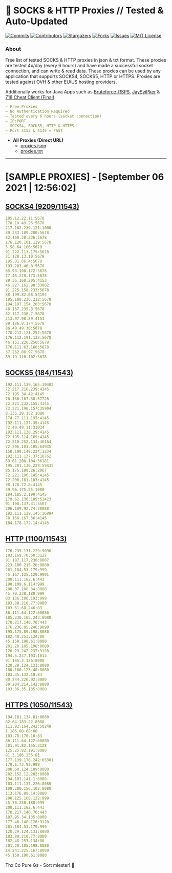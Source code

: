 <!-- MARKDOWN LINKS & IMAGES -->
<!-- https://www.markdownguide.org/basic-syntax/#reference-style-links -->
[contributors-shield]: https://img.shields.io/github/contributors/KaiBurton/free-proxies-autoupdated?style=for-the-badge
[contributors-url]: https://github.com/KaiBurton/free-proxies-autoupdated/graphs/contributors
[forks-shield]: https://img.shields.io/github/forks/KaiBurton/free-proxies-autoupdated?style=for-the-badge
[forks-url]: https://github.com/KaiBurton/free-proxies-autoupdated/network/members
[stars-shield]: https://img.shields.io/github/stars/KaiBurton/free-proxies-autoupdated?style=for-the-badge
[stars-url]: https://github.com/KaiBurton/free-proxies-autoupdated/stargazers
[issues-shield]: https://img.shields.io/github/issues/KaiBurton/free-proxies-autoupdated?style=for-the-badge
[issues-url]: https://github.com/KaiBurton/free-proxies-autoupdated/issues
[license-shield]: https://img.shields.io/github/license/KaiBurton/free-proxies-autoupdated?style=for-the-badge
[license-url]: https://github.com/KaiBurton/free-proxies-autoupdated/blob/main/LICENSE
[commit-shield]: https://img.shields.io/github/last-commit/KaiBurton/free-proxies-autoupdated?style=for-the-badge
[commit-url]: https://github.com/KaiBurton/free-proxies-autoupdated/commits/main

# 🎁 SOCKS & HTTP Proxies // Tested & Auto-Updated

[![Commits][commit-shield]][commit-url]
[![Contributors][contributors-shield]][contributors-url]
[![Stargazers][stars-shield]][stars-url]
[![Forks][forks-shield]][forks-url]
[![Issues][issues-shield]][issues-url]
[![MIT License][license-shield]][license-url]

### About
Free list of tested SOCKS & HTTP proxies in json & txt format. These proxies are tested 4x/day (every 6 hours) and have made a successful socket connection, and can write & read data. These proxies can be used by any application that supports SOCKS4, SOCKS5, HTTP or HTTPS. Proxies are tested against OVH & other EU/US hosting providers.

Additionally works for Java Apps such as [Bruteforce-RSPS](https://github.com/KaiBurton/Bruteforce-RSPS), [JaySyiPker](https://github.com/JayArrowz/JaySyiPker) & [718 Cheat Client (Final)](https://github.com/KaiBurton/718-Cheat-Client-Final). 

```yaml
— Free Proxies
— No Authentication Required
— Tested every 6 hours (socket connection)
— IP:PORT
— SOCKS4, SOCKS5, HTTP & HTTPS
— Port 4153 & 4145 = FAST
```

- **All Proxies (Direct URL)**
  - [proxies.json](https://raw.githubusercontent.com/KaiBurton/free-proxies-autoupdated/main/proxies.json)
  - [proxies.txt](https://raw.githubusercontent.com/KaiBurton/free-proxies-autoupdated/main/proxies.txt)

---

# [SAMPLE PROXIES] - [September 06 2021 | 12:56:02]

## [SOCKS4 (9209/11543)](https://raw.githubusercontent.com/KaiBurton/free-proxies-autoupdated/main/proxies-socks4.txt)
```yaml
185.12.22.11:5678
178.18.49.26:5678
217.182.239.121:1000
89.233.189.200:5678
82.160.38.236:5678
176.120.101.129:5678
5.58.64.106:5678
91.222.113.175:5678
31.128.13.10:5678
195.81.66.4:5678
193.203.46.8:5678
85.93.190.172:5678
77.48.228.173:5678
89.36.160.205:4153
46.227.162.98:33802
91.225.158.233:5678
88.199.82.68:54194
185.188.236.212:5678
194.187.154.203:5678
46.167.235.8:5678
82.117.230.7:5678
213.97.98.89:4153
89.186.8.174:5678
86.49.49.30:5678
178.212.121.252:5678
176.112.191.133:5678
46.151.220.250:5678
176.111.63.166:5678
37.252.86.97:5678
89.19.116.102:5678
```

## [SOCKS5 (184/11543)](https://raw.githubusercontent.com/KaiBurton/free-proxies-autoupdated/main/proxies-socks5.txt)
```yaml
192.111.139.165:19402
72.217.216.239:4145
72.195.34.42:4145
70.166.167.38:57728
72.221.232.155:4145
72.221.196.157:35904
8.135.28.152:1080
174.77.111.197:4145
192.111.137.35:4145
72.49.49.11:31034
192.111.138.29:4145
72.195.114.169:4145
72.210.252.134:46164
72.206.181.105:64935
150.109.148.234:1234
192.111.137.37:18762
69.61.200.104:36181
195.201.130.228:59435
85.175.100.26:2067
72.221.196.145:4145
72.206.181.103:4145
98.178.72.8:4145
39.96.175.55:1080
184.185.2.190:4145
178.62.136.189:51423
91.198.137.31:3507
206.189.92.74:38888
192.111.129.145:16894
70.166.167.36:4145
184.178.172.14:4145
```

## [HTTP (1100/11543)](https://raw.githubusercontent.com/KaiBurton/free-proxies-autoupdated/main/proxies-http.txt)
```yaml
176.235.131.229:9090
103.169.70.50:3127
91.187.117.230:8087
223.100.215.26:8080
201.184.53.179:999
45.167.125.129:9991
200.111.182.6:443
190.109.6.114:999
200.37.108.34:8080
45.70.238.180:999
83.136.186.193:999
183.88.210.77:8080
103.61.68.246:83
86.111.64.122:60080
185.230.105.243:8080
178.217.140.70:443
176.236.85.246:9090
195.175.89.198:8080
182.48.253.134:80
45.150.190.61:8080
201.20.105.198:8080
120.29.242.237:3128
194.5.237.193:1013
91.185.3.126:8080
120.29.124.131:8080
180.180.123.40:8080
103.35.132.18:84
80.244.226.92:8080
89.204.214.142:8080
103.36.35.135:8080
```

## [HTTPS (1050/11543)](https://raw.githubusercontent.com/KaiBurton/free-proxies-autoupdated/main/proxies-https.txt)
```yaml
194.181.134.81:8080
82.64.183.22:8080
111.92.164.242:50249
1.186.80.68:80
103.78.170.10:83
86.111.64.122:60080
201.91.82.155:3128
125.25.82.191:8080
81.3.186.255:81
177.139.176.242:65301
179.1.73.99:999
200.60.124.109:8080
202.152.12.202:8080
194.181.141.1:8080
103.111.137.226:8085
109.200.156.102:8080
113.176.88.14:8080
200.125.168.132:999
45.70.238.180:999
200.111.182.6:443
178.217.140.70:443
187.95.34.135:8080
177.46.148.126:3128
201.184.53.179:999
120.29.124.131:8080
183.88.210.77:8080
182.48.253.134:80
201.20.105.198:8080
14.241.225.167:8080
45.150.190.61:8080
```



Thx Co Pure Gs - Sort miester! 💟